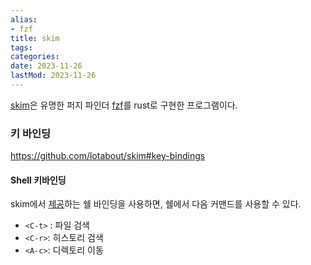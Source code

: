```yaml
---
alias:
- fzf
title: skim
tags:
categories:
date: 2023-11-26
lastMod: 2023-11-26
---
```

[skim](https://github.com/lotabout/skim)은 유명한 퍼지 파인더 [fzf](https://github.com/junegunn/fzf)를 rust로 구현한 프로그램이다.

### 키 바인딩

https://github.com/lotabout/skim#key-bindings

#### Shell 키바인딩

skim에서 [제공](https://github.com/lotabout/skim/tree/master/shell)하는 쉘 바인딩을 사용하면, 쉘에서 다음 커맨드를 사용할 수 있다.
* `<C-t>` : 파일 검색
* `<C-r>`: 히스토리 검색
* `<A-c>`: 디렉토리 이동
